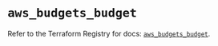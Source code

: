 # `aws_budgets_budget`

Refer to the Terraform Registry for docs: [`aws_budgets_budget`](https://registry.terraform.io/providers/hashicorp/aws/5.57.0/docs/resources/budgets_budget).
